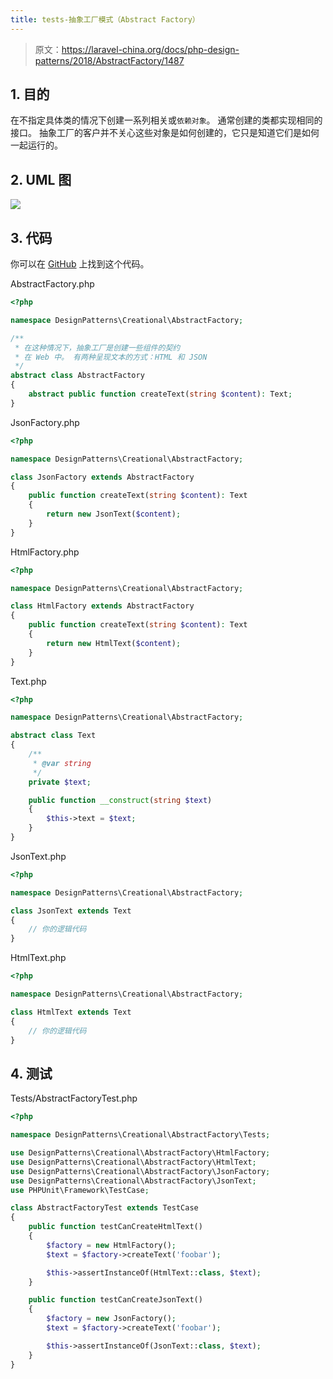 ```yaml
---
title: tests-抽象工厂模式（Abstract Factory）
---
```


> 原文：https://laravel-china.org/docs/php-design-patterns/2018/AbstractFactory/1487

## 1. 目的

在不指定具体类的情况下创建一系列相关或`依赖对象`。 通常创建的类都实现相同的接口。 抽象工厂的客户并不关心这些对象是如何创建的，它只是知道它们是如何一起运行的。

## 2. UML 图

![](https://lccdn.phphub.org/uploads/images/201803/19/1/UMD5mQUIFw.png)

## 3. 代码

你可以在 [GitHub](https://github.com/domnikl/DesignPatternsPHP/tree/master/Creational/AbstractFactory) 上找到这个代码。

AbstractFactory.php

```php
<?php

namespace DesignPatterns\Creational\AbstractFactory;

/**
 * 在这种情况下，抽象工厂是创建一些组件的契约
 * 在 Web 中。 有两种呈现文本的方式：HTML 和 JSON
 */
abstract class AbstractFactory
{
    abstract public function createText(string $content): Text;
}
```

JsonFactory.php

```php
<?php

namespace DesignPatterns\Creational\AbstractFactory;

class JsonFactory extends AbstractFactory
{
    public function createText(string $content): Text
    {
        return new JsonText($content);
    }
}
```

HtmlFactory.php

```php
<?php

namespace DesignPatterns\Creational\AbstractFactory;

class HtmlFactory extends AbstractFactory
{
    public function createText(string $content): Text
    {
        return new HtmlText($content);
    }
}
```

Text.php

```php
<?php

namespace DesignPatterns\Creational\AbstractFactory;

abstract class Text
{
    /**
     * @var string
     */
    private $text;

    public function __construct(string $text)
    {
        $this->text = $text;
    }
}
```

JsonText.php

```php
<?php

namespace DesignPatterns\Creational\AbstractFactory;

class JsonText extends Text
{
    // 你的逻辑代码
}
```

HtmlText.php

```php
<?php

namespace DesignPatterns\Creational\AbstractFactory;

class HtmlText extends Text
{
    // 你的逻辑代码
}
```

## 4. 测试

Tests/AbstractFactoryTest.php

```php
<?php

namespace DesignPatterns\Creational\AbstractFactory\Tests;

use DesignPatterns\Creational\AbstractFactory\HtmlFactory;
use DesignPatterns\Creational\AbstractFactory\HtmlText;
use DesignPatterns\Creational\AbstractFactory\JsonFactory;
use DesignPatterns\Creational\AbstractFactory\JsonText;
use PHPUnit\Framework\TestCase;

class AbstractFactoryTest extends TestCase
{
    public function testCanCreateHtmlText()
    {
        $factory = new HtmlFactory();
        $text = $factory->createText('foobar');

        $this->assertInstanceOf(HtmlText::class, $text);
    }

    public function testCanCreateJsonText()
    {
        $factory = new JsonFactory();
        $text = $factory->createText('foobar');

        $this->assertInstanceOf(JsonText::class, $text);
    }
}
```